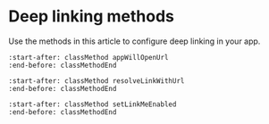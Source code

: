 # Deep linking methods

Use the methods in this article to configure deep linking in your app.

```{include} /ios/reference/Adjust/recording.md
:start-after: classMethod appWillOpenUrl
:end-before: classMethodEnd
```

```{include} /ios/reference/ADJLinkResolution.md
:start-after: classMethod resolveLinkWithUrl
:end-before: classMethodEnd
```

```{include} /ios/reference/Adjust/recording.md
:start-after: classMethod setLinkMeEnabled
:end-before: classMethodEnd
```
